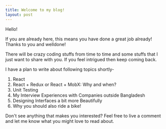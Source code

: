 ```yaml
---
title: Welcome to my blog!
layout: post
---
```


Hello!

If you are already here, this means you have done a great job already! Thanks to you and welldone! 

There will be crazy coding stuffs from time to time and some stuffs that I just want to share with you. If you feel intrigued then keep coming back. 

I have a plan to write about following topics shortly-

1. React
2. React + Redux or React + MobX: Why and when?
3. Unit Testing
4. My Interview Experiences with Companies outside Bangladesh
5. Designing Interfaces a bit more Beautifully
5. Why you should also ride a bike!

Don't see anything that makes you interested? Feel free to live a comment and let me know what you might love to read about.